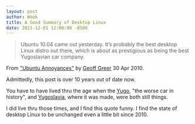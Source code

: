 ```yaml
---
layout: post
author: Wook
title: A Good Summary of Desktop Linux
date: 2021-12-01 12:00:00 -0500
---
```


> Ubuntu 10.04 came out yesterday. It’s probably the best desktop
> Linux distro out there, which is about as prestigious as being the
> best Yugoslavian car company.

From ["Ubuntu Annoyances"](https://geoff.greer.fm/2010/04/30/ubuntu-annoyances/) by [Geoff Greer](https://geoff.greer.fm/) 30 Apr 2010.

Admittedly, this post is over 10 years out of date now.

You have to have lived thru the age when the
[Yugo](https://en.wikipedia.org/wiki/Yugo), "the worse car in history",
and [Yugoslavia](https://en.wikipedia.org/wiki/Yugoslavia), where it
was made, were both still things.

I did live thru those times, and I find this quote funny.
I find the state of desktop Linux to be unchanged even a
little bit since 2010.
